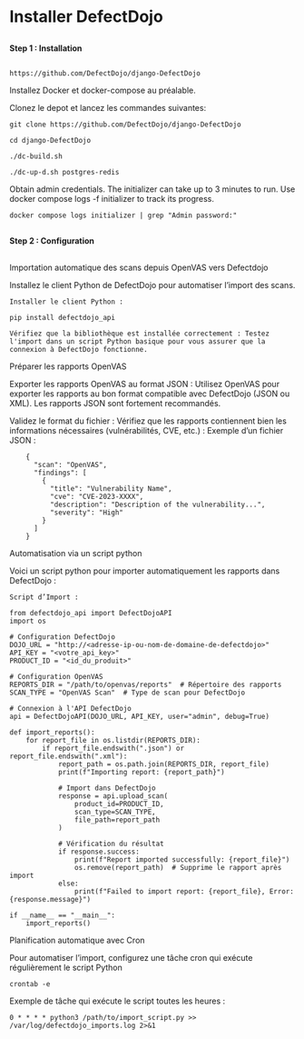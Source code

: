 # Installer DefectDojo

##
**Step 1 : Installation**
##

    https://github.com/DefectDojo/django-DefectDojo

Installez Docker et docker-compose au préalable.

Clonez le depot et lancez les commandes suivantes:

    git clone https://github.com/DefectDojo/django-DefectDojo

    cd django-DefectDojo

    ./dc-build.sh

    ./dc-up-d.sh postgres-redis

Obtain admin credentials. The initializer can take up to 3 minutes to run.
Use docker compose logs -f initializer to track its progress.
  
    docker compose logs initializer | grep "Admin password:"

##
**Step 2 : Configuration**
##

Importation automatique des scans depuis OpenVAS vers Defectdojo

Installez le client Python de DefectDojo pour automatiser l’import des scans.

    Installer le client Python :

    pip install defectdojo_api

    Vérifiez que la bibliothèque est installée correctement : Testez l'import dans un script Python basique pour vous assurer que la connexion à DefectDojo fonctionne.

Préparer les rapports OpenVAS

Exporter les rapports OpenVAS au format JSON : Utilisez OpenVAS pour exporter les rapports au bon format compatible avec DefectDojo (JSON ou XML). Les rapports JSON sont fortement recommandés.

Validez le format du fichier : Vérifiez que les rapports contiennent bien les informations nécessaires (vulnérabilités, CVE, etc.) :
Exemple d’un fichier JSON :

        {
          "scan": "OpenVAS",
          "findings": [
            {
              "title": "Vulnerability Name",
              "cve": "CVE-2023-XXXX",
              "description": "Description of the vulnerability...",
              "severity": "High"
            }
          ]
        }

Automatisation via un script python

Voici un script python pour importer automatiquement les rapports dans DefectDojo :

    Script d’Import :

    from defectdojo_api import DefectDojoAPI
    import os

    # Configuration DefectDojo
    DOJO_URL = "http://<adresse-ip-ou-nom-de-domaine-de-defectdojo>"
    API_KEY = "<votre_api_key>"
    PRODUCT_ID = "<id_du_produit>"

    # Configuration OpenVAS
    REPORTS_DIR = "/path/to/openvas/reports"  # Répertoire des rapports
    SCAN_TYPE = "OpenVAS Scan"  # Type de scan pour DefectDojo

    # Connexion à l'API DefectDojo
    api = DefectDojoAPI(DOJO_URL, API_KEY, user="admin", debug=True)

    def import_reports():
        for report_file in os.listdir(REPORTS_DIR):
            if report_file.endswith(".json") or report_file.endswith(".xml"):
                report_path = os.path.join(REPORTS_DIR, report_file)
                print(f"Importing report: {report_path}")

                # Import dans DefectDojo
                response = api.upload_scan(
                    product_id=PRODUCT_ID,
                    scan_type=SCAN_TYPE,
                    file_path=report_path
                )
            
                # Vérification du résultat
                if response.success:
                    print(f"Report imported successfully: {report_file}")
                    os.remove(report_path)  # Supprime le rapport après import
                else:
                    print(f"Failed to import report: {report_file}, Error: {response.message}")

    if __name__ == "__main__":
        import_reports()

Planification automatique avec Cron

Pour automatiser l’import, configurez une tâche cron qui exécute régulièrement le script Python

    crontab -e

Exemple de tâche qui exécute le script toutes les heures :

    0 * * * * python3 /path/to/import_script.py >> /var/log/defectdojo_imports.log 2>&1

